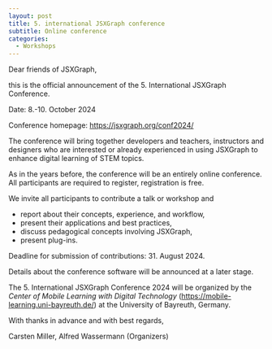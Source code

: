```yaml
---
layout: post
title: 5. international JSXGraph conference 
subtitle: Online conference
categories:
  - Workshops
---
```


Dear friends of JSXGraph,

this is the official announcement of the 5. International JSXGraph Conference.

Date: 8.-10. October 2024

Conference homepage: <https://jsxgraph.org/conf2024/>

The conference will bring together developers and teachers, instructors and designers who are interested or already experienced in using JSXGraph to enhance digital learning of STEM topics.

As in the years before, the conference will be an entirely online conference. All participants are required to register, registration is free.

We invite all participants to contribute a talk or workshop and

- report about their concepts, experience, and workflow,
- present their applications and best practices,
- discuss pedagogical concepts involving JSXGraph,
- present plug-ins.

Deadline for submission of contributions: 31. August 2024.

Details about the conference software will be announced at a later stage.

The 5. International JSXGraph Conference 2024 will be organized by the *Center of Mobile Learning with Digital Technology* 
(<https://mobile-learning.uni-bayreuth.de/>) at the University of Bayreuth, Germany.

With thanks in advance and with best regards,

Carsten Miller, Alfred Wassermann (Organizers)

